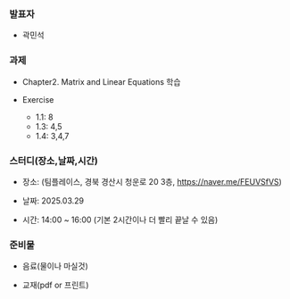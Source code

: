 ### **발표자**

- 곽민석
  
### **과제**

- Chapter2. Matrix and Linear Equations 학습

- Exercise
    - 1.1: 8
    - 1.3: 4,5
    - 1.4: 3,4,7

### **스터디(장소,날짜,시간)**

- 장소: (팀플레이스, 경북 경산시 청운로 20 3층, https://naver.me/FEUVSfVS)

- 날짜: 2025.03.29

- 시간: 14:00 ~ 16:00 (기본 2시간이나 더 빨리 끝날 수 있음)

### **준비물**

- 음료(물이나 마실것)

- 교재(pdf or 프린트)


